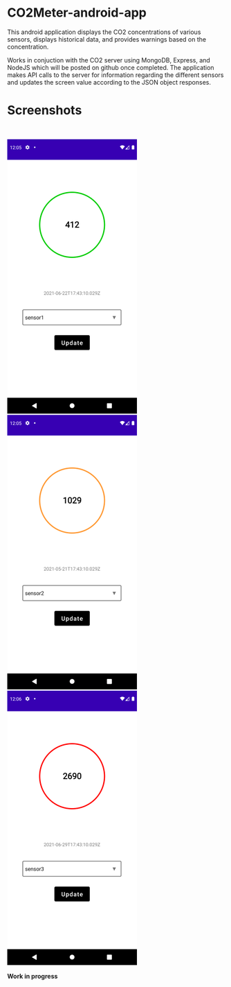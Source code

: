 # CO2Meter-android-app

This android application displays the CO2 concentrations of various sensors, displays historical data, and provides warnings based on the concentration.

Works in conjuction with the CO2 server using MongoDB, Express, and NodeJS which will be posted on github once completed. The application makes API calls to the server for information regarding the different sensors and updates the screen value according to the JSON object responses.
<br/>
# Screenshots
<br/>

![Screenshot](/images/sensor1.png)
![Screenshot](/images/sensor2.png)
![Screenshot](/images/sensor3.png)<br />

**Work in progress**
